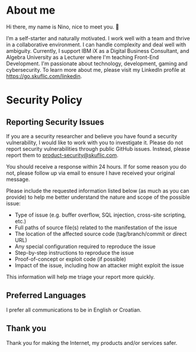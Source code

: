 # About me
Hi there, my name is Nino, nice to meet you. 👋

I’m a self-starter and naturally motivated. I work well with a team and thrive in a collaborative environment. I can handle complexity and deal well with ambiguity. Currently, I support IBM iX as a Digital Business Consultant, and Algebra University as a Lecturer where I'm teaching Front-End Development. I'm passionate about technology, development, gaming and cybersecurity. To learn more about me, please visit my LinkedIn profile at https://go.skuflic.com/linkedin.

# Security Policy
## Reporting Security Issues

If you are a security researcher and believe you have found a security vulnerability, I would like to work with you to investigate it.
Please do not report security vulnerabilities through public GitHub issues. Instead, please report them to product-security@skuflic.com.

You should receive a response within 24 hours. If for some reason you do not, please follow up via email to ensure I have received your original message.

Please include the requested information listed below (as much as you can provide) to help me better understand the nature and scope of the possible issue:

- Type of issue (e.g. buffer overflow, SQL injection, cross-site scripting, etc.)
- Full paths of source file(s) related to the manifestation of the issue
- The location of the affected source code (tag/branch/commit or direct URL)
- Any special configuration required to reproduce the issue
- Step-by-step instructions to reproduce the issue
- Proof-of-concept or exploit code (if possible)
- Impact of the issue, including how an attacker might exploit the issue

This information will help me triage your report more quickly.

## Preferred Languages
I prefer all communications to be in English or Croatian.

## Thank you
Thank you for making the Internet, my products and/or services safer.
